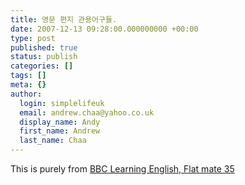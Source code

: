 ```yaml
---
title: 영문 편지 관용어구들.
date: 2007-12-13 09:28:00.000000000 +00:00
type: post
published: true
status: publish
categories: []
tags: []
meta: {}
author:
  login: simplelifeuk
  email: andrew.chaa@yahoo.co.uk
  display_name: Andy
  first_name: Andrew
  last_name: Chaa
---
```

<p>This is purely from <a href="http://www.bbc.co.uk/worldservice/learningenglish/flatmates/episode35/languagepoint.shtml">BBC Learning English, Flat mate 35</a></p>
